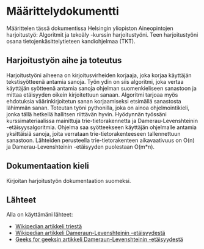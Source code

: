 # Määrittelydokumentti

Määrittelen tässä dokumentissa Helsingin yliopiston Aineopintojen harjoitustyö: Algoritmit ja tekoäly -kurssin harjoitustyöni. Teen harjoitustyöni osana tietojenkäsittelytieteen kandiohjelmaa (TKT).


## Harjoitustyön aihe ja toteutus

Harjoitustyöni aiheena on kirjoitusvirheiden korjaaja, joka korjaa käyttäjän tekstisyötteenä antamia sanoja. Työn ydin on siis algoritmi, joka vertaa käyttäjän syötteenä antamia sanoja ohjelman suomenkieliseen sanastoon ja mittaa etäisyyden oikein kirjoitettuun sanaan. Algoritmi tarjoaa myös ehdotuksia väärinkirjoitetun sanan korjaamiseksi etsimällä sanastosta lähimmän sanan.
Toteutan työni pythonilla, joka on ainoa ohjelmointikieli, jonka tällä hetkellä hallitsen riittävän hyvin. Hyödynnän työssäni kurssimateriaalissa mainittuja trie-tietorakennetta ja Damerau-Levenshteinin -etäisyysalgoritmia. Ohjelma saa syötteekseen käyttäjän ohjelmalle antamia yksittäisiä sanoja, joita verrataan trie-tietorakenteeseen tallennettuun sanastoon. Lähteiden perusteella trie-tietorakenteen aikavaativuus on O(n) ja Damerau-Levenshteinin -etäisyyden puolestaan O(m*n).

## Dokumentaation kieli

Kirjoitan harjoitustyön dokumentaation suomeksi.

## Lähteet

Alla on käyttämäni lähteet:

- [Wikipedian artikkeli triestä](https://en.wikipedia.org/wiki/Trie)
- [Wikipedian artikkeli Dameraun-Levenshteinin -etäisyydestä](https://en.wikipedia.org/wiki/Damerau–Levenshtein_distance)
- [Geeks for geeksin artikkeli Dameraun-Levenshteinin -etäisyydestä](https://www.geeksforgeeks.org/dsa/damerau-levenshtein-distance/)
